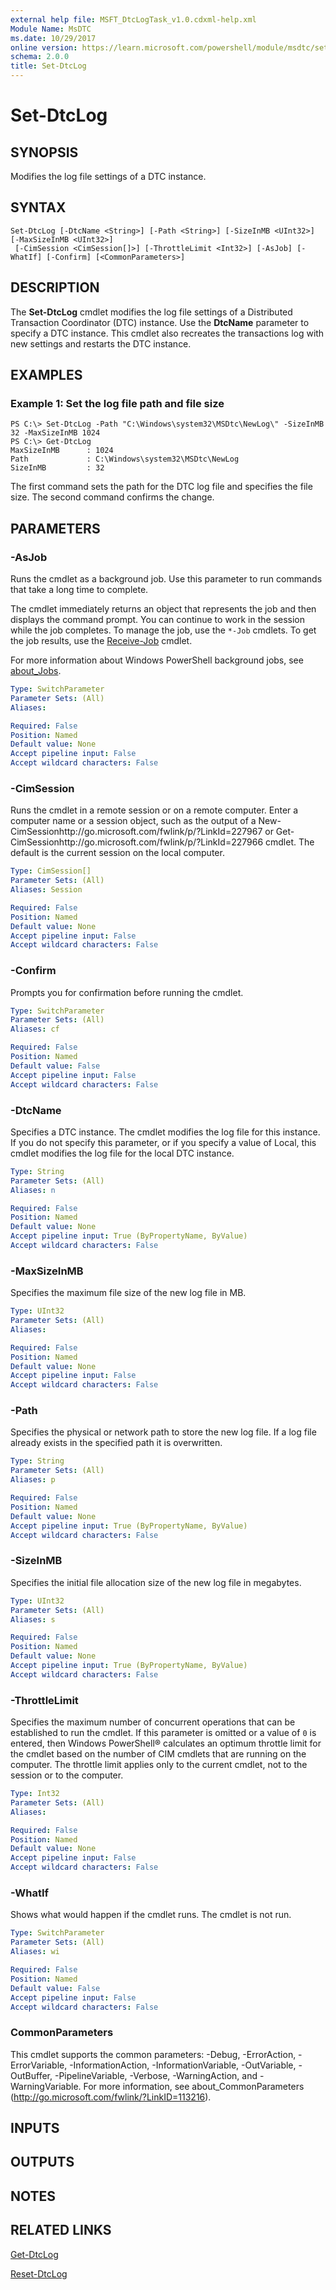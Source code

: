 ```yaml
---
external help file: MSFT_DtcLogTask_v1.0.cdxml-help.xml
Module Name: MsDTC
ms.date: 10/29/2017
online version: https://learn.microsoft.com/powershell/module/msdtc/set-dtclog?view=windowsserver2012r2-ps&wt.mc_id=ps-gethelp
schema: 2.0.0
title: Set-DtcLog
---
```


# Set-DtcLog

## SYNOPSIS
Modifies the log file settings of a DTC instance.

## SYNTAX

```
Set-DtcLog [-DtcName <String>] [-Path <String>] [-SizeInMB <UInt32>] [-MaxSizeInMB <UInt32>]
 [-CimSession <CimSession[]>] [-ThrottleLimit <Int32>] [-AsJob] [-WhatIf] [-Confirm] [<CommonParameters>]
```

## DESCRIPTION
The **Set-DtcLog** cmdlet modifies the log file settings of a Distributed Transaction Coordinator (DTC) instance.
Use the **DtcName** parameter to specify a DTC instance.
This cmdlet also recreates the transactions log with new settings and restarts the DTC instance.

## EXAMPLES

### Example 1: Set the log file path and file size
```
PS C:\> Set-DtcLog -Path "C:\Windows\system32\MSDtc\NewLog\" -SizeInMB 32 -MaxSizeInMB 1024
PS C:\> Get-DtcLog
MaxSizeInMB      : 1024
Path             : C:\Windows\system32\MSDtc\NewLog
SizeInMB         : 32
```

The first command sets the path for the DTC log file and specifies the file size.
The second command confirms the change.

## PARAMETERS

### -AsJob
Runs the cmdlet as a background job. Use this parameter to run commands that take a long time to complete. 

The cmdlet immediately returns an object that represents the job and then displays the command prompt. 
You can continue to work in the session while the job completes. 
To manage the job, use the `*-Job` cmdlets. 
To get the job results, use the [Receive-Job](https://go.microsoft.com/fwlink/?LinkID=113372) cmdlet. 

For more information about Windows PowerShell background jobs, see [about_Jobs](https://go.microsoft.com/fwlink/?LinkID=113251).

```yaml
Type: SwitchParameter
Parameter Sets: (All)
Aliases: 

Required: False
Position: Named
Default value: None
Accept pipeline input: False
Accept wildcard characters: False
```

### -CimSession
Runs the cmdlet in a remote session or on a remote computer.
Enter a computer name or a session object, such as the output of a New-CimSessionhttp://go.microsoft.com/fwlink/p/?LinkId=227967 or Get-CimSessionhttp://go.microsoft.com/fwlink/p/?LinkId=227966 cmdlet.
The default is the current session on the local computer.

```yaml
Type: CimSession[]
Parameter Sets: (All)
Aliases: Session

Required: False
Position: Named
Default value: None
Accept pipeline input: False
Accept wildcard characters: False
```

### -Confirm
Prompts you for confirmation before running the cmdlet.

```yaml
Type: SwitchParameter
Parameter Sets: (All)
Aliases: cf

Required: False
Position: Named
Default value: False
Accept pipeline input: False
Accept wildcard characters: False
```

### -DtcName
Specifies a DTC instance.
The cmdlet modifies the log file for this instance.
If you do not specify this parameter, or if you specify a value of   Local, this cmdlet modifies the log file for the local DTC instance.

```yaml
Type: String
Parameter Sets: (All)
Aliases: n

Required: False
Position: Named
Default value: None
Accept pipeline input: True (ByPropertyName, ByValue)
Accept wildcard characters: False
```

### -MaxSizeInMB
Specifies the maximum file size of the new log file in MB.

```yaml
Type: UInt32
Parameter Sets: (All)
Aliases: 

Required: False
Position: Named
Default value: None
Accept pipeline input: False
Accept wildcard characters: False
```

### -Path
Specifies the physical or network path to store the new log file.
If a log file already exists in the specified path it is overwritten.

```yaml
Type: String
Parameter Sets: (All)
Aliases: p

Required: False
Position: Named
Default value: None
Accept pipeline input: True (ByPropertyName, ByValue)
Accept wildcard characters: False
```

### -SizeInMB
Specifies the initial file allocation size of the new log file in megabytes.

```yaml
Type: UInt32
Parameter Sets: (All)
Aliases: s

Required: False
Position: Named
Default value: None
Accept pipeline input: True (ByPropertyName, ByValue)
Accept wildcard characters: False
```

### -ThrottleLimit
Specifies the maximum number of concurrent operations that can be established to run the cmdlet.
If this parameter is omitted or a value of `0` is entered, then Windows PowerShell® calculates an optimum throttle limit for the cmdlet based on the number of CIM cmdlets that are running on the computer.
The throttle limit applies only to the current cmdlet, not to the session or to the computer.

```yaml
Type: Int32
Parameter Sets: (All)
Aliases: 

Required: False
Position: Named
Default value: None
Accept pipeline input: False
Accept wildcard characters: False
```

### -WhatIf
Shows what would happen if the cmdlet runs.
The cmdlet is not run.

```yaml
Type: SwitchParameter
Parameter Sets: (All)
Aliases: wi

Required: False
Position: Named
Default value: False
Accept pipeline input: False
Accept wildcard characters: False
```

### CommonParameters
This cmdlet supports the common parameters: -Debug, -ErrorAction, -ErrorVariable, -InformationAction, -InformationVariable, -OutVariable, -OutBuffer, -PipelineVariable, -Verbose, -WarningAction, and -WarningVariable. For more information, see about_CommonParameters (http://go.microsoft.com/fwlink/?LinkID=113216).

## INPUTS

## OUTPUTS

## NOTES

## RELATED LINKS

[Get-DtcLog](./Get-DtcLog.md)

[Reset-DtcLog](./Reset-DtcLog.md)

